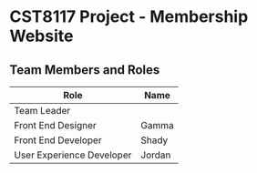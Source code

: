 # CST8117 Project - Membership Website
## Team Members and Roles

| Role | Name |
| --- | --- |
| Team Leader | |
| Front End Designer  | Gamma |
| Front End Developer  | Shady |
| User Experience Developer | Jordan |
